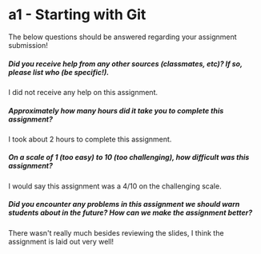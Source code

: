 # a1 - Starting with Git

The below questions should be answered regarding your assignment submission!

##### Did you receive help from any other sources (classmates, etc)? If so, please list who (be specific!). #####
I did not receive any help on this assignment.


##### Approximately how many hours did it take you to complete this assignment? #####
I took about 2 hours to complete this assignment.


##### On a scale of 1 (too easy) to 10 (too challenging), how difficult was this assignment? #####
I would say this assignment was a 4/10 on the challenging scale.

##### Did you encounter any problems in this assignment we should warn students about in the future? How can we make the assignment better? #####
There wasn't really much besides reviewing the slides, I think the assignment is laid out very well!
